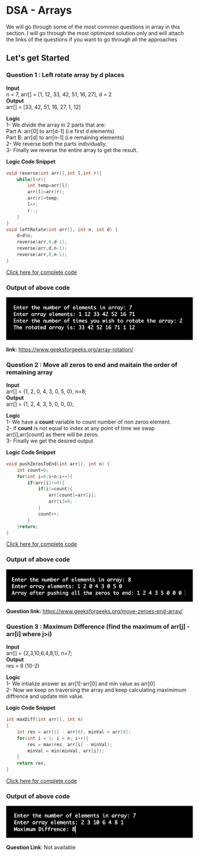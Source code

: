 
# DSA - Arrays 

We will go through some of the most common questions in array in this section. I will go through the most optimized solution only and will attach the links of the questions if you want to go through all the approaches  

## Let's get Started

### Question 1 : Left rotate array by d places 

**Input**\
  n = 7, arr[] = [1, 12, 33, 42, 51, 16, 27], d = 2\
**Output**\
 arr[] = [33, 42, 51, 16, 27, 1, 12] 

**Logic**\
1- We divide the array in 2 parts that are:\
Part A: arr[0] to arr[d-1] (i.e first d elements)\
Part B: arr[d] to arr[n-1] (i.e remaining elements)\
2- We reverse both the parts individually.\
3- Finally we reverse the entire array to get the result.

**Logic Code Snippet**

```cpp
void reverse(int arr[],int l,int r){
    while(l<r){
        int temp=arr[l];
        arr[l]=arr[r];
        arr[r]=temp;
        l++;
        r--;
    }
}
void leftRotate(int arr[], int n, int d) {
    d=d%n;
    reverse(arr,0,d-1);
    reverse(arr,d,n-1);
    reverse(arr,0,n-1);
}
```

[Click here for complete code](https://github.com/somya-sheti-2022/DSA-Arrays/blob/main/left%20rotate.cpp)

### Output of above code

![App Screenshot](https://github.com/somya-sheti-2022/DSA-Arrays/blob/main/left%20rotate.png)



**link:** https://www.geeksforgeeks.org/array-rotation/

### Question 2 : Move all zeros to end and maitain the order of remaining array

**Input**\
arr[] = {1, 2, 0, 4, 3, 0, 5, 0}, n=8;\
**Output**\
arr[] = {1, 2, 4, 3, 5, 0, 0, 0};

**Logic**\
1- We have a **count** variable to count number of non zeros element.\
2- if **count** is not equal to index at any point of time we swap arr[i],arr[count] as there will be zeros.\
3- Finally we get the desired output


**Logic Code Snippet**

```cpp
void pushZerosToEnd(int arr[], int n) {
	int count=0;
    for(int i=0;i<n;i++){
	    if(arr[i]!=0){
	        if(i!=count){
                arr[count]=arr[i];
	            arr[i]=0;
	        }
	        count++;
	    }
	}return;
}
```

[Click here for complete code](https://github.com/somya-sheti-2022/DSA-Arrays/blob/main/move%20all%20zeros.cpp)

### Output of above code

![App Screenshot](https://github.com/somya-sheti-2022/DSA-Arrays/blob/main/move%20all%20zeros.png)

**Question link:** https://www.geeksforgeeks.org/move-zeroes-end-array/

### Question 3 : Maximum Difference (find the maximum of arr[j] - arr[i] where j>i)

**Input**\
arr[] = {2,3,10,6,4,8,1}, n=7;\
**Output**\
res = 8 (10-2)

**Logic**\
1- We intialize answer as arr[1]-arr[0] and min value as arr[0]\
2- Now we keep on traversing the array and keep calculating maximimum diffrence and update min value. 

**Logic Code Snippet**

```cpp
int maxDiff(int arr[], int n)
{
	int res = arr[1] - arr[0], minVal = arr[0];
	for(int i = 1; i < n; i++){
	    res = max(res, arr[i] - minVal);	
		minVal = min(minVal, arr[i]);
	}
	return res;
}
```

[Click here for complete code](https://github.com/somya-sheti-2022/DSA-Arrays/blob/main/max%20diff.cpp)

### Output of above code

![App Screenshot](https://github.com/somya-sheti-2022/DSA-Arrays/blob/main/max%20diff.png)

**Question Link**: Not available

